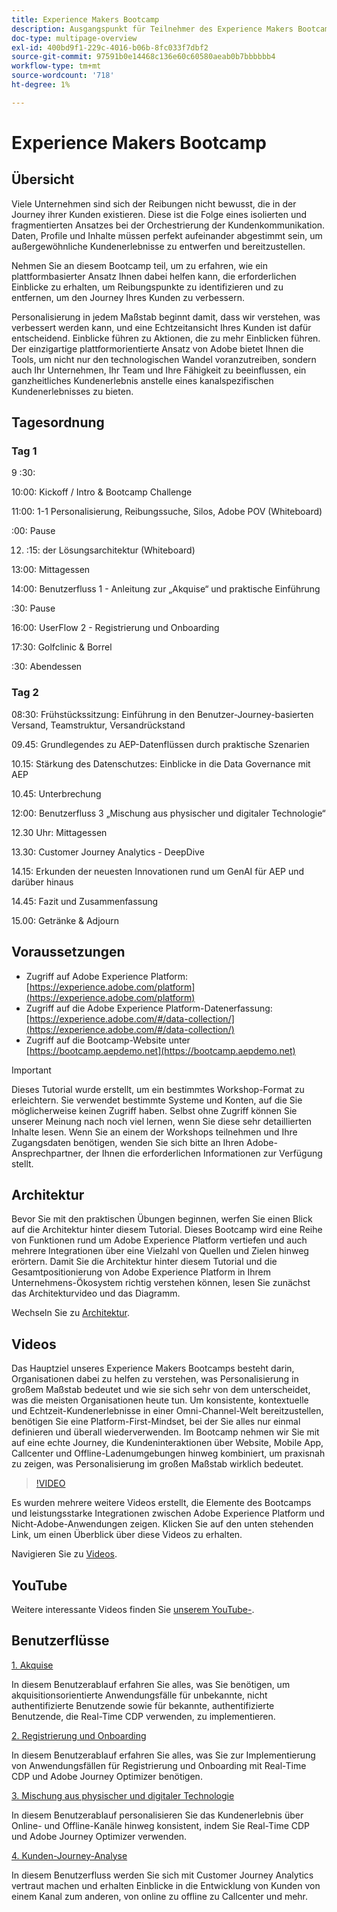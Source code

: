 ```yaml
---
title: Experience Makers Bootcamp
description: Ausgangspunkt für Teilnehmer des Experience Makers Bootcamps
doc-type: multipage-overview
exl-id: 400bd9f1-229c-4016-b06b-8fc033f7dbf2
source-git-commit: 97591b0e14468c136e60c60580aeab0b7bbbbbb4
workflow-type: tm+mt
source-wordcount: '718'
ht-degree: 1%

---
```


# Experience Makers Bootcamp

## Übersicht

Viele Unternehmen sind sich der Reibungen nicht bewusst, die in der Journey ihrer Kunden existieren. Diese ist die Folge eines isolierten und fragmentierten Ansatzes bei der Orchestrierung der Kundenkommunikation. Daten, Profile und Inhalte müssen perfekt aufeinander abgestimmt sein, um außergewöhnliche Kundenerlebnisse zu entwerfen und bereitzustellen.

Nehmen Sie an diesem Bootcamp teil, um zu erfahren, wie ein plattformbasierter Ansatz Ihnen dabei helfen kann, die erforderlichen Einblicke zu erhalten, um Reibungspunkte zu identifizieren und zu entfernen, um den Journey Ihres Kunden zu verbessern.

Personalisierung in jedem Maßstab beginnt damit, dass wir verstehen, was verbessert werden kann, und eine Echtzeitansicht Ihres Kunden ist dafür entscheidend. Einblicke führen zu Aktionen, die zu mehr Einblicken führen. Der einzigartige plattformorientierte Ansatz von Adobe bietet Ihnen die Tools, um nicht nur den technologischen Wandel voranzutreiben, sondern auch Ihr Unternehmen, Ihr Team und Ihre Fähigkeit zu beeinflussen, ein ganzheitliches Kundenerlebnis anstelle eines kanalspezifischen Kundenerlebnisses zu bieten.

## Tagesordnung

### Tag 1

9 :30:

10:00: Kickoff / Intro &amp; Bootcamp Challenge

11:00: 1-1 Personalisierung, Reibungssuche, Silos, Adobe POV (Whiteboard)

:00: Pause

12. :15: der Lösungsarchitektur (Whiteboard)

13:00: Mittagessen

14:00: Benutzerfluss 1 - Anleitung zur „Akquise“ und praktische Einführung

:30: Pause

16:00: UserFlow 2 - Registrierung und Onboarding

17:30: Golfclinic &amp; Borrel

:30: Abendessen

### Tag 2

08:30: Frühstückssitzung: Einführung in den Benutzer-Journey-basierten Versand, Teamstruktur, Versandrückstand

09.45: Grundlegendes zu AEP-Datenflüssen durch praktische Szenarien

10.15: Stärkung des Datenschutzes: Einblicke in die Data Governance mit AEP

10.45: Unterbrechung

12:00: Benutzerfluss 3 „Mischung aus physischer und digitaler Technologie“

12.30 Uhr: Mittagessen

13.30: Customer Journey Analytics - DeepDive

14.15: Erkunden der neuesten Innovationen rund um GenAI für AEP und darüber hinaus

14.45: Fazit und Zusammenfassung

15.00: Getränke &amp; Adjourn


## Voraussetzungen

- Zugriff auf Adobe Experience Platform: [https://experience.adobe.com/platform](https://experience.adobe.com/platform)
- Zugriff auf die Adobe Experience Platform-Datenerfassung: [https://experience.adobe.com/#/data-collection/](https://experience.adobe.com/#/data-collection/)
- Zugriff auf die Bootcamp-Website unter [https://bootcamp.aepdemo.net](https://bootcamp.aepdemo.net)

>[!IMPORTANT]
>
>Dieses Tutorial wurde erstellt, um ein bestimmtes Workshop-Format zu erleichtern. Sie verwendet bestimmte Systeme und Konten, auf die Sie möglicherweise keinen Zugriff haben. Selbst ohne Zugriff können Sie unserer Meinung nach noch viel lernen, wenn Sie diese sehr detaillierten Inhalte lesen. Wenn Sie an einem der Workshops teilnehmen und Ihre Zugangsdaten benötigen, wenden Sie sich bitte an Ihren Adobe-Ansprechpartner, der Ihnen die erforderlichen Informationen zur Verfügung stellt.

## Architektur

Bevor Sie mit den praktischen Übungen beginnen, werfen Sie einen Blick auf die Architektur hinter diesem Tutorial. Dieses Bootcamp wird eine Reihe von Funktionen rund um Adobe Experience Platform vertiefen und auch mehrere Integrationen über eine Vielzahl von Quellen und Zielen hinweg erörtern. Damit Sie die Architektur hinter diesem Tutorial und die Gesamtpositionierung von Adobe Experience Platform in Ihrem Unternehmens-Ökosystem richtig verstehen können, lesen Sie zunächst das Architekturvideo und das Diagramm.

Wechseln Sie zu [Architektur](https://experienceleague.adobe.com/docs/platform-learn/comprehensive-technical-tutorial-v22/architecture.html?lang=en).

## Videos

Das Hauptziel unseres Experience Makers Bootcamps besteht darin, Organisationen dabei zu helfen zu verstehen, was Personalisierung in großem Maßstab bedeutet und wie sie sich sehr von dem unterscheidet, was die meisten Organisationen heute tun. Um konsistente, kontextuelle und Echtzeit-Kundenerlebnisse in einer Omni-Channel-Welt bereitzustellen, benötigen Sie eine Platform-First-Mindset, bei der Sie alles nur einmal definieren und überall wiederverwenden. Im Bootcamp nehmen wir Sie mit auf eine echte Journey, die Kundeninteraktionen über Website, Mobile App, Callcenter und Offline-Ladenumgebungen hinweg kombiniert, um praxisnah zu zeigen, was Personalisierung im großen Maßstab wirklich bedeutet.

>[!VIDEO](https://video.tv.adobe.com/v/345446?quality=12&enable=on)

Es wurden mehrere weitere Videos erstellt, die Elemente des Bootcamps und leistungsstarke Integrationen zwischen Adobe Experience Platform und Nicht-Adobe-Anwendungen zeigen. Klicken Sie auf den unten stehenden Link, um einen Überblick über diese Videos zu erhalten.

Navigieren Sie zu [Videos](https://experienceleague.adobe.com/docs/platform-learn/comprehensive-technical-tutorial-v22/videos.html?lang=en).

## YouTube

Weitere interessante Videos finden Sie [ unserem YouTube-](https://www.youtube.com/channel/UCUKG2dkZ9pYuZUPebQ21jUw).

## Benutzerflüsse

[1. Akquise ](./uc/uc1/uc1.md)

In diesem Benutzerablauf erfahren Sie alles, was Sie benötigen, um akquisitionsorientierte Anwendungsfälle für unbekannte, nicht authentifizierte Benutzende sowie für bekannte, authentifizierte Benutzende, die Real-Time CDP verwenden, zu implementieren.

[2. Registrierung und Onboarding](./uc/uc2/uc2.md)

In diesem Benutzerablauf erfahren Sie alles, was Sie zur Implementierung von Anwendungsfällen für Registrierung und Onboarding mit Real-Time CDP und Adobe Journey Optimizer benötigen.

[3. Mischung aus physischer und digitaler Technologie](./uc/uc3/uc3.md)

In diesem Benutzerablauf personalisieren Sie das Kundenerlebnis über Online- und Offline-Kanäle hinweg konsistent, indem Sie Real-Time CDP und Adobe Journey Optimizer verwenden.

[4. Kunden-Journey-Analyse](./uc/uc4/uc4.md)

In diesem Benutzerfluss werden Sie sich mit Customer Journey Analytics vertraut machen und erhalten Einblicke in die Entwicklung von Kunden von einem Kanal zum anderen, von online zu offline zu Callcenter und mehr.

